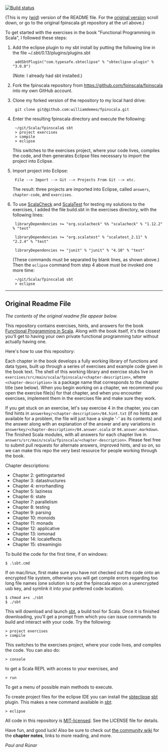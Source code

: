[![Build status](https://travis-ci.org/fpinscala/fpinscala.svg?branch=master)](https://travis-ci.org/fpinscala/fpinscala)


(This is my ([wjd](https://github.com/williamdemeo)) version of the README
file.  For the [original version](#original-readme-file) scroll down, or go to
the original fpinscala git repository at the url above.)


To get started with the exercises in the book "Functional Programming in Scala",
I followed these steps:

1. Add the eclipse plugin to my sbt install by putting the following
   line in the file ~/.sbt/0.13/plugins/plugins.sbt

        addSbtPlugin("com.typesafe.sbteclipse" % "sbteclipse-plugin" % "3.0.0")

   (Note: I already had sbt installed.)

2. Fork the fpinscala repository from https://github.com/fpinscala/fpinscala into my own GitHub account.

3. Clone my forked version of the repository to my local hard drive:

        git clone git@github.com:williamdemeo/fpinscala.git
	
4. Enter the resulting fpinscala directory and execute the following:

        ~/git/Scala/fpinscala$ sbt
        > project exercises
        > compile
		> eclipse

   This switches to the exercises project, where your code lives, compiles the
   code, and then generates Eclipse files necessary to import the project into
   Eclipse.

5. Import project into Eclipse:

        File --> Import --> Git --> Projects From Git --> etc.

   The result: three projects are imported into Eclipse, called `answers`,
   `chapter-code`, and `exercises`.

6. To use [ScalaCheck](https://www.scalacheck.org/) and
   [ScalaTest](http://www.scalatest.org/) for testing my solutions to the
   exercises, I added the file build.sbt in the exercises directory, with the
   following lines: 

        libraryDependencies += "org.scalacheck" %% "scalacheck" % "1.12.2" % "test"

        libraryDependencies += "org.scalatest" % "scalatest_2.11" % "2.2.4" % "test"

        libraryDependencies += "junit" % "junit" % "4.10" % "test"

   (These commands must be separated by blank lines, as shown above.)
   Then the `eclipse` command from step 4 above must be invoked one more time:
   
        ~/git/Scala/fpinscala$ sbt
		> eclipse


---------------------------------

## Original Readme File

*The contents of the original readme file appear below.*

This repository contains exercises, hints, and answers for the book
[Functional Programming in Scala](http://manning.com/bjarnason/). Along
with the book itself, it's the closest you'll get to having your own
private functional programming tutor without actually having one.

Here's how to use this repository:

Each chapter in the book develops a fully working library of functions
and data types, built up through a series of exercises and example code
given in the book text. The shell of this working library and exercise
stubs live in
`exercises/src/main/scala/fpinscala/<chapter-description>`, where
`<chapter-description>` is a package name that corresponds to the
chapter title (see below). When you begin working on a chapter, we
recommend you open the exercise file(s) for that chapter, and when you
encounter exercises, implement them in the exercises file and make sure
they work.

If you get stuck on an exercise, let's say exercise 4 in the chapter,
you can find hints in `answerkey/<chapter-description>/04.hint.txt` (if
no hints are available for a problem, the file will just have a single
'-' as its contents) and the answer along with an explanation of the
answer and any variations in
`answerkey/<chapter-description>/04.answer.scala` or
`04.answer.markdown`. The finished Scala modules, with all answers for
each chapter live in
`answers/src/main/scala/fpinscala/<chapter-description>`. Please feel
free to submit pull requests for alternate answers, improved hints, and
so on, so we can make this repo the very best resource for people
working through the book.

Chapter descriptions:

* Chapter 2: gettingstarted
* Chapter 3: datastructures
* Chapter 4: errorhandling
* Chapter 5: laziness
* Chapter 6: state
* Chapter 7: parallelism
* Chapter 8: testing
* Chapter 9: parsing
* Chapter 10: monoids
* Chapter 11: monads
* Chapter 12: applicative
* Chapter 13: iomonad
* Chapter 14: localeffects
* Chapter 15: streamingio

To build the code for the first time, if on windows:

    $ .\sbt.cmd

If on mac/linux, first make sure you have not checked out the code onto
an encrypted file system, otherwise you will get compile errors
regarding too long file names (one solution is to put the fpinscala repo
on a unencrypted usb key, and symlink it into your preferred code
location).

    $ chmod a+x ./sbt
    $ ./sbt

This will download and launch [sbt](http://scala-sbt.org), a build tool
for Scala. Once it is finished downloading, you'll get a prompt from
which you can issue commands to build and interact with your code. Try
the following:

    > project exercises
    > compile

This switches to the exercises project, where your code lives, and
compiles the code. You can also do:

    > console

to get a Scala REPL with access to your exercises, and

    > run

To get a menu of possible main methods to execute.

To create project files for the eclipse IDE you can install the
[sbteclipse](https://github.com/typesafehub/sbteclipse)
[sbt](http://scala-sbt.org) plugin. This makes a new command available
in [sbt](http://scala-sbt.org):

    > eclipse

All code in this repository is
[MIT-licensed](http://opensource.org/licenses/mit-license.php). See the
LICENSE file for details.

Have fun, and good luck! Also be sure to check out [the community
wiki](https://github.com/fpinscala/fpinscala/wiki) for the **chapter
notes**, links to more reading, and more.

_Paul and Rúnar_

